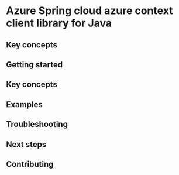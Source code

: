 # Azure Spring cloud azure context client library for Java

## Key concepts
## Getting started
## Key concepts
## Examples
## Troubleshooting
## Next steps
## Contributing
